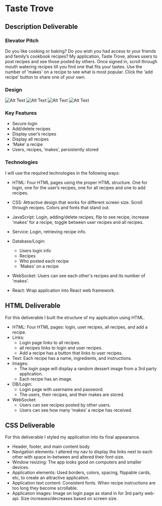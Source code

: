 # Taste Trove #
## Description Deliverable ##

### Elevator Pitch ###

Do you like cooking or baking? Do you wish you had access to your friends and family’s cookbook recipes? My application, Taste Trove, allows users to post recipes and see those posted by others. Once signed in, scroll through mouth watering recipes till you find one that fits your tastes. Use the number of 'makes' on a recipe to see what is most popular. Click the 'add recipe' button to share one of your own.

### Design ###
![Alt Text](bp/login.png)
![Alt Text](bp/add_recipe.png)
![Alt Text](bp/all_recipes.png)
![Alt Text](bp/flip.png)

### Key Features ###
- Secure login
- Add/delete recipes
- Display user’s recipes
- Display all recipes
- ‘Make’ a recipe
- Users, recipes, ‘makes’, persistently stored

### Technologies ###
I will use the required technologies in the following ways:

- HTML: Four HTML pages using the proper HTML structure. One for login, one for the user’s recipes, one for all recipes and one to add recipes.

- CSS: Attractive design that works for different screen size. Scroll through recipes. Colors and fonts that stand out.

- JavaScript: Login, adding/delete recipes, flip to see recipe, increase 'makes' for a recipe, toggle between user recipes and all recipes.

- Service: Login, retrieving recipe info.
  
- Database/Login:
  - Users login info
  - Recipes
  - Who posted each recipe
  - ‘Makes’ on a recipe

- WebSocket: Users can see each other's recipes and its number of 'makes'.

- React: Wrap application into React web framework.

## HTML Deliverable ##
For this deliverable I built the structure of my application using HTML.

- HTML: Four HTML pages: login, user recipes, all recipes, and add a recipe.
- Links: 
  - Login page links to all recipes.
  - all recipes links to login and user recipes.
  - Add a recipe has a button that links to user recipes.
- Text: Each recipe has a name, ingredients, and instructions.
- Images:
  - The login page will display a random dessert image from a 3rd party application.
  - Each recipe has an image.
- DB/Login:
  - Login page with username and password.
  - The users, their recipes, and their makes are stored.
- WebSocket:
  - Users can see recipes posted by other users.
  - Users can see how many ‘makes’ a recipe has received.

## CSS Deliverable ##
For this deliverable I styled my application into its final appearance.

- Header, footer, and main content body
- Navigation elements: I altered my nav to display the links next to each other with space in-between and altered their font-size.
- Window resizing: The app looks good on computers and smaller devices.
- Application elements: Used borders, colors, spacing, flippable cards, etc, to create an attractive application.
- Application text content: Consistent fonts. When recipe instructions are too long they become scrollable.
- Application images: Image on login page as stand in for 3rd party web-api. Size increases/decreases based on screen size.


